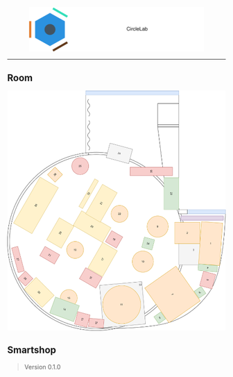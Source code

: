 <p align="center">
  <img src="design/circlelab-title.svg" width="80%" />
</p>

---

## Room

![roomplan](./room/roomplan.svg)

## Smartshop

> Version 0.1.0
